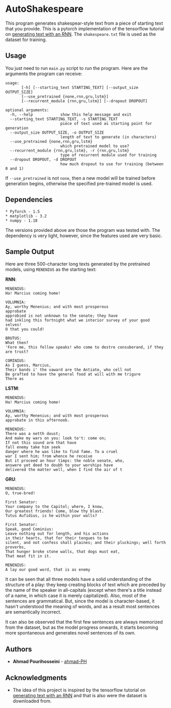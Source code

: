 
# AutoShakespeare

This program generates shakespear-style text from a piece of starting text that you provide. This is a pytorch implementation of the tensorflow tutorial on [generating text with an RNN](https://www.tensorflow.org/tutorials/text/text_generation). The `shakespeare.txt` file is used as the dataset for training.


## Usage
You just need to run `main.py` script to run the program. Here are the arguments the program can receive:
```
usage:
       [-h] [--starting_text STARTING_TEXT] [--output_size OUTPUT_SIZE]
       [--use_pretrained {none,rnn,gru,lstm}]
       [--recurrent_module {rnn,gru,lstm}] [--dropout DROPOUT]

optional arguments:
  -h, --help            show this help message and exit
  --starting_text STARTING_TEXT, -s STARTING_TEXT
                        piece of text used as starting point for generation
  --output_size OUTPUT_SIZE, -o OUTPUT_SIZE
                        length of text to generate (in characters)
  --use_pretrained {none,rnn,gru,lstm}
                        which pretrained model to use?
  --recurrent_module {rnn,gru,lstm}, -r {rnn,gru,lstm}
                        type of recurrent module used for training
  --dropout DROPOUT, -d DROPOUT
                        how much dropout to use for training (between 0 and 1)
```

If `--use_pretrained` is not `none`, then a new model will be trained before generation begins, otherwise the specified pre-trained model is used.

## Dependencies

```
* PyTorch - 1.5
* matplotlib - 3.2
* numpy - 1.18
```

The versions provided above are those the program was tested with. The dependency is very light, however, since the features used are very basic. 

## Sample Output
Here are three 500-character long texts generated by the pretrained models, using `MENENIUS` as the starting text:

**RNN**:
```
MENENIUS:
Ha! Marcius coming home!

VOLUMNIA:
Ay, worthy Menenius; and with most prosperous
approbate
approbied is not unknown to the senate; they have
had inkling this fortnight what we interior survey of your good selves!
O that you could!

BRUTUS:
What then?
'Fore me, this fellow speaks! who come to destre consuberand, if they are trust?

COMINIUS:
As I guess, Marcius,
Their bands i' the vaward are the Antiate, who cell not
Be grafted to have the general food at will with me trigure
There as 
```
**LSTM**:
```
MENENIUS:
Ha! Marcius coming home!

VOLUMNIA:
Ay, worthy Menenius; and with most prosperous
approbate in this afternoob.

MENENIUS:
There was a netth doust;
And make my wars on you: look to't: come on;
If not this sound arm that have
fall enemy take him seek
danger where he was like to find fame. To a cruel
war I sent him; from whence he receive
But it proceed an hour timps: the noble senate, who,
answere yet deed to doubh to your worships have
delivered the matter well, when I find the air of t
```
**GRU**:
```
MENENIUS:
O, true-bred!

First Senator:
Your company to the Capitol; where, I know,
Our greatest friends! Come, blow thy blast.
Tutus Aufidius, is he within your walls?

First Senator:
Speak, good Cominius:
Leave nothing out for length, and his actions
in their hearts, that for their tongues to be
silent, and not confess shall plaines; and their pluckings; well forth proverbs,
That hunger broke stone walls, that dogs must eat,
That meat fit in it.

MENENIUS:
A lay our good word, that is as enemy
```
It can be seen that all three models have a solid understanding of the structure of a play: they keep creating blocks of text which are preceded by the name of the speaker in all-capitals (except when there's a title instead of a name, in which case it is merely capitalized). Also, most of the sentences are grammatical. But, since the model is character-based, it hasn't understood the meaning of words, and as a result most sentences are semantically incorrect. 

It can also be observed that the first few sentences are always memorized from the dataset, but as the model progress onwards, it starts becoming more spontaneous and generates novel sentences of its own.

## Authors

* **Ahmad Pourihosseini** -  [ahmad-PH](https://github.com/ahmad-PH)

## Acknowledgments

* The idea of this project is inspired by the tensorflow tutorial on [generating text with an RNN](https://www.tensorflow.org/tutorials/text/text_generation) and that is also were the dataset is downloaded from.
